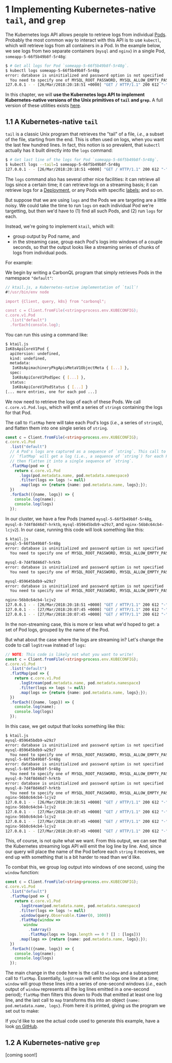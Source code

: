 # **1** Implementing Kubernetes-native `tail`, and `grep`

The Kubernetes logs API allows people to retrieve logs from individual [Pods][pod]. Probably the most common way to interact with this API is to use `kubectl`, which will retrieve logs from all containers in a Pod. In the example below, we see logs from two separate containers (`mysql` and `nginx`) in a single Pod, `someapp-5-66f5b49b8f-5r48g`:

```sh
$ # Get all logs for Pod `someapp-5-66f5b49b8f-5r48g`.
$ kubectl logs someapp-5-66f5b49b8f-5r48g
error: database is uninitialized and password option is not specified
  You need to specify one of MYSQL_ROOT_PASSWORD, MYSQL_ALLOW_EMPTY_PASSWORD and MYSQL_RANDOM_ROOT_PASSWORD
127.0.0.1 - - [26/Mar/2018:20:18:51 +0000] "GET / HTTP/1.1" 200 612 "-" "curl/7.38.0" "-"
```

In this chapter, we will **use the Kubernetes logs API to implement Kubernetes-native versions of the Unix primitives of `tail` and `grep`.** A full version of these utilities exists [here][unix].

## **1.1** A Kubernetes-native `tail`

`tail` is a classic Unix program that retrieves the "tail" of a file, _i.e._, a subset of the file, starting from the end. This is often used on logs, when you want the last few hundred lines. In fact, this notion is so prevalent, that `kubectl` actually has it built directly into the `logs` command:

```sh
$ # Get last line of the logs for Pod `someapp-5-66f5b49b8f-5r48g`.
$ kubectl logs --tail=1 someapp-5-66f5b49b8f-5r48g
127.0.0.1 - - [26/Mar/2018:20:18:51 +0000] "GET / HTTP/1.1" 200 612 "-" "curl/7.38.0" "-"
```

The `logs` command also has several other nice facilities: it can retrieve all logs since a certain time; it can retrieve logs on a streaming basis; it can retrieve logs for a [Deployment][deploy], or any Pods with specific [labels][labels]; and so on.

But suppose that we are using `logs` and the Pods we are targeting are a little noisy. We could take the time to run `logs` on each individual Pod we're targetting, but then we'd have to (1) find all such Pods, and (2) run `logs` for each.

Instead, we're going to implement `ktail`, which will:

* group output by Pod name, and
* in the streaming case, group each Pod's logs into windows of a couple seconds, so that the output looks like a streaming series of chunks of logs from individual pods.

For example:

<script src="https://asciinema.org/a/172902.js" id="asciicast-172902" async data-autoplay="true" speed=3 data-loop=1></script>

We begin by writing a CarbonQL program that simply retrieves Pods in the namespace `"default"`:

```typescript
// ktail.js, a Kubernetes-native implementation of `tail`!
#!/usr/bin/env node

import {Client, query, k8s} from "carbonql";

const c = Client.fromFile(<string>process.env.KUBECONFIG);
c.core.v1.Pod
  .list("default")
  .forEach(console.log);
```

You can run this using a command like:

```sh
$ ktail.js
IoK8sApiCoreV1Pod {
  apiVersion: undefined,
  kind: undefined,
  metadata:
   IoK8sApimachineryPkgApisMetaV1ObjectMeta { [...] },
  spec:
   IoK8sApiCoreV1PodSpec { [...] },
  status:
   IoK8sApiCoreV1PodStatus { [...] }
[... more entries, one for each pod ...]
```

We now need to retrieve the logs of each of these Pods. We call `c.core.v1.Pod.logs`, which will emit a series of `string`s containing the logs for that Pod.

The call to `flatMap` here will take each Pod's logs (_i.e._, a series of `string`s), and flatten them into one single series of `string`.

```typescript
const c = Client.fromFile(<string>process.env.KUBECONFIG);
c.core.v1.Pod
  .list("default")
  // A Pod's logs are captured as a sequence of `string`. This call to
  // `flatMap` will get a log (i.e., a sequence of `string`) for each Pod, and
  // then flatten it into a single sequence of `string`.
  .flatMap(pod => {
    return c.core.v1.Pod
      .logs(pod.metadata.name, pod.metadata.namespace)
      .filter(logs => logs != null)
      .map(logs => {return {name: pod.metadata.name, logs};});
  })
  .forEach(({name, logs}) => {
    console.log(name);
    console.log(logs)
  });
```

In our cluster, we have a few Pods (named `mysql-5-66f5b49b8f-5r48g`, `mysql-8-7d4f8d46d7-hrktb`, `mysql-859645bdb9-w29z7`, and `nginx-56b8c64cb4-lcjv2`). In our case, running this code will look something like this:

```sh
$ ktail.js
mysql-5-66f5b49b8f-5r48g
error: database is uninitialized and password option is not specified
  You need to specify one of MYSQL_ROOT_PASSWORD, MYSQL_ALLOW_EMPTY_PASSWORD and MYSQL_RANDOM_ROOT_PASSWORD

mysql-8-7d4f8d46d7-hrktb
error: database is uninitialized and password option is not specified
  You need to specify one of MYSQL_ROOT_PASSWORD, MYSQL_ALLOW_EMPTY_PASSWORD and MYSQL_RANDOM_ROOT_PASSWORD

mysql-859645bdb9-w29z7
error: database is uninitialized and password option is not specified
  You need to specify one of MYSQL_ROOT_PASSWORD, MYSQL_ALLOW_EMPTY_PASSWORD and MYSQL_RANDOM_ROOT_PASSWORD

nginx-56b8c64cb4-lcjv2
127.0.0.1 - - [26/Mar/2018:20:18:51 +0000] "GET / HTTP/1.1" 200 612 "-" "curl/7.38.0" "-"
127.0.0.1 - - [27/Mar/2018:20:07:45 +0000] "GET / HTTP/1.1" 200 612 "-" "curl/7.38.0" "-"
127.0.0.1 - - [27/Mar/2018:20:07:45 +0000] "GET / HTTP/1.1" 200 612 "-" "curl/7.38.0" "-"
```

In the non-streaming case, this is more or less what we'd hoped to get: a set of Pod logs, grouped by the name of the Pod.

But what about the case where the logs are streaming in? Let's change the code to call `logStream` instead of `logs`:

```typescript
// NOTE: This code is likely not what you want to write!
const c = Client.fromFile(<string>process.env.KUBECONFIG);
c.core.v1.Pod
  .list("default")
  .flatMap(pod => {
    return c.core.v1.Pod
      .logStream(pod.metadata.name, pod.metadata.namespace)
      .filter(logs => logs != null)
      .map(logs => {return {name: pod.metadata.name, logs};});
  })
  .forEach(({name, logs}) => {
    console.log(name);
    console.log(logs)
  });
```

In this case, we get output that looks something like this:

```sh
$ ktail.js
mysql-859645bdb9-w29z7
error: database is uninitialized and password option is not specified
mysql-859645bdb9-w29z7
  You need to specify one of MYSQL_ROOT_PASSWORD, MYSQL_ALLOW_EMPTY_PASSWORD and MYSQL_RANDOM_ROOT_PASSWORD
mysql-5-66f5b49b8f-5r48g
error: database is uninitialized and password option is not specified
mysql-5-66f5b49b8f-5r48g
  You need to specify one of MYSQL_ROOT_PASSWORD, MYSQL_ALLOW_EMPTY_PASSWORD and MYSQL_RANDOM_ROOT_PASSWORD
mysql-8-7d4f8d46d7-hrktb
error: database is uninitialized and password option is not specified
mysql-8-7d4f8d46d7-hrktb
  You need to specify one of MYSQL_ROOT_PASSWORD, MYSQL_ALLOW_EMPTY_PASSWORD and MYSQL_RANDOM_ROOT_PASSWORD
nginx-56b8c64cb4-lcjv2
127.0.0.1 - - [26/Mar/2018:20:18:51 +0000] "GET / HTTP/1.1" 200 612 "-" "curl/7.38.0" "-"
nginx-56b8c64cb4-lcjv2
127.0.0.1 - - [27/Mar/2018:20:07:45 +0000] "GET / HTTP/1.1" 200 612 "-" "curl/7.38.0" "-"
nginx-56b8c64cb4-lcjv2
127.0.0.1 - - [27/Mar/2018:20:07:45 +0000] "GET / HTTP/1.1" 200 612 "-" "curl/7.38.0" "-"
nginx-56b8c64cb4-lcjv2
127.0.0.1 - - [27/Mar/2018:20:07:45 +0000] "GET / HTTP/1.1" 200 612 "-" "curl/7.38.0" "-"
```

This, of course, is not quite what we want. From this output, we can see that the Kubernetes streaming logs API will emit the log line by line. And, since our query will place the name of the Pod before each `string` it receives, we end up with something that is a bit harder to read than we'd like.

To combat this, we group log output into windows of one second, using the `window` function:

```typescript
const c = Client.fromFile(<string>process.env.KUBECONFIG);
c.core.v1.Pod
  .list("default")
  .flatMap(pod => {
    return c.core.v1.Pod
      .logStream(pod.metadata.name, pod.metadata.namespace)
      .filter(logs => logs != null)
      .window(query.Observable.timer(0, 1000))
      .flatMap(window =>
        window
          .toArray()
          .flatMap(logs => logs.length == 0 ? [] : [logs]))
      .map(logs => {return {name: pod.metadata.name, logs};});
  })
  .forEach(({name, logs}) => {
    console.log(name);
    console.log(logs)
  });
```

The main change in the code here is the call to `window` and a subsequent call to `flatMap`. Essentially, `logStream` will emit the logs one line at a time; `window` will group these lines into a series of one-second windows (_i.e._, each output of `window` represents all the log lines emitted in a one-second period); `flatMap` then filters this down to Pods that emitted at least one log line, and the last call to `map` transforms this into an object `{name: pod.metadata.name, logs}`. From here it is printed, giving us the program we set out to make:

<script src="https://asciinema.org/a/172902.js" id="asciicast-172902" async data-autoplay="true" speed=3 data-loop=1></script>

If you'd like to see the actual code used to generate this example, have a look [on GitHub][unix].

## **1.2** A Kubernetes-native `grep`

[coming soon!]

[^1]: One of the authors of CarbonQL began his career working on the Rx3 core team (back when the "official" Rx was implemented in C#, and implementations in other languages had suffixes like RxJS, RxJava, _etc._). This is one of the reasons it's so heavily used in the client API.

[pod]: https://kubernetes.io/docs/concepts/workloads/pods/pod/
[unix]: https://github.com/carbonql/carbon-ts/tree/master/examples/unix
[deploy]: https://kubernetes.io/docs/concepts/workloads/controllers/deployment/
[labels]: https://kubernetes.io/docs/concepts/overview/working-with-objects/labels/
[rxjs]: http://reactivex.io/rxjs/
